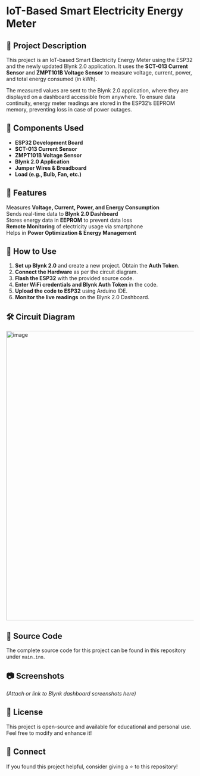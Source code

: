 # IoT-Based Smart Electricity Energy Meter

## 📌 Project Description
This project is an IoT-based Smart Electricity Energy Meter using the ESP32 and the newly updated Blynk 2.0 application. It uses the **SCT-013 Current Sensor** and **ZMPT101B Voltage Sensor** to measure voltage, current, power, and total energy consumed (in kWh). 

The measured values are sent to the Blynk 2.0 application, where they are displayed on a dashboard accessible from anywhere. To ensure data continuity, energy meter readings are stored in the ESP32’s EEPROM memory, preventing loss in case of power outages.

## 🔧 Components Used
- **ESP32 Development Board**
- **SCT-013 Current Sensor**
- **ZMPT101B Voltage Sensor**
- **Blynk 2.0 Application**
- **Jumper Wires & Breadboard**
- **Load (e.g., Bulb, Fan, etc.)**

## 📡 Features
Measures **Voltage, Current, Power, and Energy Consumption**  
Sends real-time data to **Blynk 2.0 Dashboard**  
Stores energy data in **EEPROM** to prevent data loss  
**Remote Monitoring** of electricity usage via smartphone  
Helps in **Power Optimization & Energy Management**  

## 📜 How to Use
1. **Set up Blynk 2.0** and create a new project. Obtain the **Auth Token**.
2. **Connect the Hardware** as per the circuit diagram.
3. **Flash the ESP32** with the provided source code.
4. **Enter WiFi credentials and Blynk Auth Token** in the code.
5. **Upload the code to ESP32** using Arduino IDE.
6. **Monitor the live readings** on the Blynk 2.0 Dashboard.

## 🛠 Circuit Diagram

<img width="777" alt="image" src="https://github.com/user-attachments/assets/5d24f756-9959-46ba-98c6-4a1d18324595" />


## 📝 Source Code
The complete source code for this project can be found in this repository under `main.ino`.

## 📷 Screenshots
*(Attach or link to Blynk dashboard screenshots here)*

## 📌 License
This project is open-source and available for educational and personal use. Feel free to modify and enhance it!

## 🔗 Connect
If you found this project helpful, consider giving a ⭐ to this repository!
